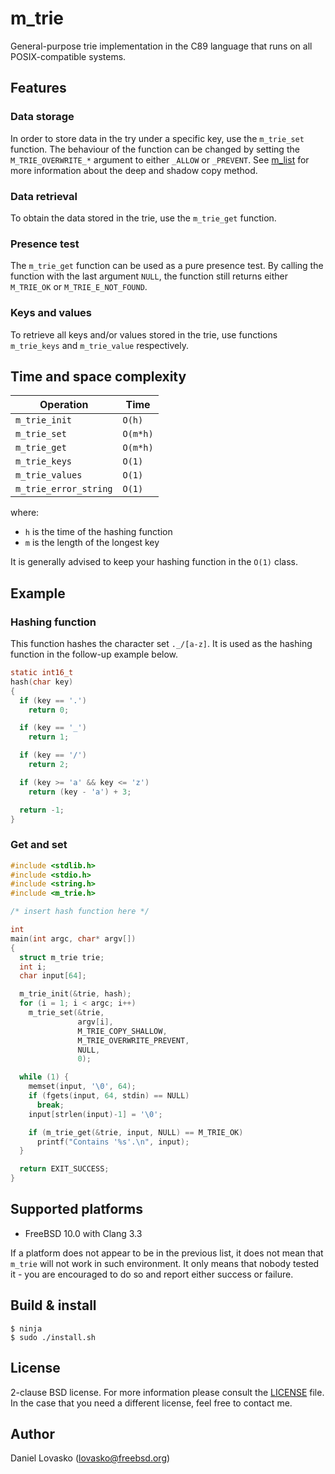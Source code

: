 # m_trie
General-purpose trie implementation in the C89 language that runs on all
POSIX-compatible systems.

## Features
### Data storage
In order to store data in the try under a specific key, use the `m_trie_set`
function. The behaviour of the function can be changed by setting the
`M_TRIE_OVERWRITE_*` argument to either `_ALLOW` or `_PREVENT`. See
[m_list](github.com/lovasko/m_list) for more information about the deep and
shadow copy method.

### Data retrieval
To obtain the data stored in the trie, use the `m_trie_get` function.

### Presence test
The `m_trie_get` function can be used as a pure presence test. By calling the
function with the last argument `NULL`, the function still returns either
`M_TRIE_OK` or `M_TRIE_E_NOT_FOUND`.

### Keys and values
To retrieve all keys and/or values stored in the trie, use functions
`m_trie_keys` and `m_trie_value` respectively.

## Time and space complexity

| Operation            | Time     |
|----------------------|----------|
|`m_trie_init`         | `O(h)`   |
|`m_trie_set`          | `O(m*h)` |
|`m_trie_get`          | `O(m*h)` |
|`m_trie_keys`         | `O(1)`   |
|`m_trie_values`       | `O(1)`   |
|`m_trie_error_string` | `O(1)`   |

where:
* `h` is the time of the hashing function
* `m` is the length of the longest key

It is generally advised to keep your hashing function in the `O(1)` class.

## Example
### Hashing function
This function hashes the character set `._/[a-z]`. It is used as the
hashing function in the follow-up example below.
```C
static int16_t
hash(char key)
{
  if (key == '.')
    return 0;

  if (key == '_')
    return 1;

  if (key == '/')
    return 2;

  if (key >= 'a' && key <= 'z')
    return (key - 'a') + 3;

  return -1;
}
```

### Get and set
```C
#include <stdlib.h>
#include <stdio.h>
#include <string.h>
#include <m_trie.h>

/* insert hash function here */

int
main(int argc, char* argv[])
{
  struct m_trie trie;
  int i;
  char input[64];

  m_trie_init(&trie, hash);
  for (i = 1; i < argc; i++)
    m_trie_set(&trie,
               argv[i],
               M_TRIE_COPY_SHALLOW,
               M_TRIE_OVERWRITE_PREVENT,
               NULL,
               0);

  while (1) {
    memset(input, '\0', 64);
    if (fgets(input, 64, stdin) == NULL)
      break;
    input[strlen(input)-1] = '\0';

    if (m_trie_get(&trie, input, NULL) == M_TRIE_OK)
      printf("Contains '%s'.\n", input);
  }

  return EXIT_SUCCESS;
}
```

## Supported platforms
 * FreeBSD 10.0 with Clang 3.3

If a platform does not appear to be in the previous list, it does not mean that
`m_trie` will not work in such environment. It only means that nobody tested
it - you are encouraged to do so and report either success or failure.

## Build & install
```
$ ninja
$ sudo ./install.sh
```

## License
2-clause BSD license. For more information please consult the
[LICENSE](LICENSE.md) file. In the case that you need a different license, feel
free to contact me.

## Author
Daniel Lovasko (lovasko@freebsd.org)

